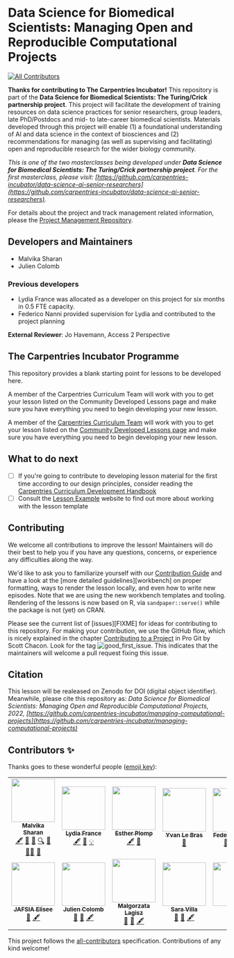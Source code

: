 # Data Science for Biomedical Scientists: Managing Open and Reproducible Computational Projects

<!-- ALL-CONTRIBUTORS-BADGE:START - Do not remove or modify this section -->

[![All Contributors](https://img.shields.io/badge/all_contributors-12-orange.svg?style=flat-square)](#contributors-)

<!-- ALL-CONTRIBUTORS-BADGE:END -->

**Thanks for contributing to The Carpentries Incubator!**
This repository is part of the **Data Science for Biomedical Scientists: The Turing/Crick partnership project**.
This project will facilitate the development of training resources on data science practices for senior researchers, group leaders, late PhD/Postdocs and mid- to late-career biomedical scientists.
Materials developed through this project will enable (1) a foundational understanding of AI and data science in the context of biosciences and (2) recommendations for managing (as well as supervising and facilitating) open and reproducible research for the wider biology community.

*This is one of the two masterclasses being developed under **Data Science for Biomedical Scientists: The Turing/Crick partnership project**. For the first masterclass, please visit: [https://github.com/carpentries-incubator/data-science-ai-senior-researchers](https://github.com/carpentries-incubator/data-science-ai-senior-researchers).*

For details about the project and track management related information, please the [Project Management Repository](https://github.com/alan-turing-institute/data-training-for-bioscience/).

## Developers and Maintainers

- Malvika Sharan
- Julien Colomb

### Previous developers

- Lydia France was allocated as a developer on this project for six months in 0.5 FTE capacity.
- Federico Nanni provided supervision for Lydia and contributed to the project planning

**External Reviewer**: Jo Havemann, Access 2 Perspective

## The Carpentries Incubator Programme

This repository provides a blank starting point for lessons to be developed here.

A member of the Carpentries Curriculum Team will work with you to get your lesson listed on the Community Developed Lessons page and make sure you have everything you need to begin developing your new lesson.

A member of the [Carpentries Curriculum Team](https://carpentries.org/team/)
will work with you to get your lesson listed on the
[Community Developed Lessons page][community-lessons]
and make sure you have everything you need to begin developing your new lesson.

## What to do next

- [ ] If you're going to contribute to developing lesson material for the first time
according to our design principles,
consider reading the [Carpentries Curriculum Development Handbook][cdh]
- [ ] Consult the [Lesson Example][lesson-example] website to find out more about
working with the lesson template

## Contributing

We welcome all contributions to improve the lesson! Maintainers will do their best to help you if you have any
questions, concerns, or experience any difficulties along the way.

We'd like to ask you to familiarize yourself with our [Contribution Guide](CONTRIBUTING.md) and have a look at
the [more detailed guidelines][workbench] on proper formatting, ways to render the lesson locally, and even
how to write new episodes. Note that we are using the new workbench templates and tooling. Rendering of the lessons is now based on R, via `sandpaper::serve()` while the package is not (yet) on CRAN.

Please see the current list of [issues][FIXME] for ideas for contributing to this
repository. For making your contribution, we use the GitHub flow, which is
nicely explained in the chapter [Contributing to a Project](http://git-scm.com/book/en/v2/GitHub-Contributing-to-a-Project) in Pro Git
by Scott Chacon.
Look for the tag ![good\_first\_issue](https://img.shields.io/badge/-good%20first%20issue-gold.svg). This indicates that the maintainers will welcome a pull request fixing this issue.

## Citation

This lesson will be realeased on Zenodo for DOI (digital object identifier). Meanwhile, please cite this repository as:
*Data Science for Biomedical Scientists: Managing Open and Reproducible Computational Projects, 2022, [https://github.com/carpentries-incubator/managing-computational-projects](https://github.com/carpentries-incubator/managing-computational-projects)*

## Contributors ✨

Thanks goes to these wonderful people ([emoji key](https://allcontributors.org/docs/en/emoji-key)):

<!-- ALL-CONTRIBUTORS-LIST:START - Do not remove or modify this section -->

<!-- prettier-ignore-start -->

<!-- markdownlint-disable -->

<table>
  <tr>
    <td align="center"><a href="http://malvikasharan.github.io/"><img src="https://avatars.githubusercontent.com/u/5370471?v=4?s=100" width="100px;" alt=""/><br /><sub><b>Malvika Sharan</b></sub></a><br /><a href="#content-malvikasharan" title="Content">🖋</a> <a href="https://github.com/carpentries-incubator/managing-computational-projects/pulls?q=is%3Apr+reviewed-by%3Amalvikasharan" title="Reviewed Pull Requests">👀</a> <a href="https://github.com/carpentries-incubator/managing-computational-projects/commits?author=malvikasharan" title="Documentation">📖</a> <a href="#fundingFinding-malvikasharan" title="Funding Finding">🔍</a> <a href="#ideas-malvikasharan" title="Ideas, Planning, & Feedback">🤔</a> <a href="#mentoring-malvikasharan" title="Mentoring">🧑‍🏫</a> <a href="#projectManagement-malvikasharan" title="Project Management">📆</a></td>
    <td align="center"><a href="https://github.com/LydiaFrance"><img src="https://avatars.githubusercontent.com/u/85945427?v=4?s=100" width="100px;" alt=""/><br /><sub><b>Lydia France</b></sub></a><br /><a href="#content-LydiaFrance" title="Content">🖋</a> <a href="#ideas-LydiaFrance" title="Ideas, Planning, & Feedback">🤔</a> <a href="#example-LydiaFrance" title="Examples">💡</a></td>
    <td align="center"><a href="https://github.com/EstherPlomp"><img src="https://avatars.githubusercontent.com/u/46314469?v=4?s=100" width="100px;" alt=""/><br /><sub><b>Esther Plomp</b></sub></a><br /><a href="#content-EstherPlomp" title="Content">🖋</a> <a href="https://github.com/carpentries-incubator/managing-computational-projects/pulls?q=is%3Apr+reviewed-by%3AEstherPlomp" title="Reviewed Pull Requests">👀</a></td>
    <td align="center"><a href="http://concarneau.mnhn.fr/"><img src="https://avatars.githubusercontent.com/u/7910679?v=4?s=100" width="100px;" alt=""/><br /><sub><b>Yvan Le Bras</b></sub></a><br /><a href="https://github.com/carpentries-incubator/managing-computational-projects/issues?q=author%3Ayvanlebras" title="Bug reports">🐛</a></td>
    <td align="center"><a href="https://github.com/fedenanni"><img src="https://avatars.githubusercontent.com/u/8415204?v=4?s=100" width="100px;" alt=""/><br /><sub><b>Federico Nanni</b></sub></a><br /><a href="#mentoring-fedenanni" title="Mentoring">🧑‍🏫</a> <a href="#projectManagement-fedenanni" title="Project Management">📆</a> <a href="#ideas-fedenanni" title="Ideas, Planning, & Feedback">🤔</a></td>
    <td align="center"><a href="https://tbyhdgs.info"><img src="https://avatars.githubusercontent.com/u/9694524?v=4?s=100" width="100px;" alt=""/><br /><sub><b>Toby Hodges</b></sub></a><br /><a href="#infra-tobyhodges" title="Infrastructure (Hosting, Build-Tools, etc)">🚇</a> <a href="#question-tobyhodges" title="Answering Questions">💬</a></td>
    <td align="center"><a href="http://lisanna.github.io"><img src="https://avatars.githubusercontent.com/u/8490781?v=4?s=100" width="100px;" alt=""/><br /><sub><b>Lisanna Paladin</b></sub></a><br /><a href="#ideas-Lisanna" title="Ideas, Planning, & Feedback">🤔</a> <a href="#example-Lisanna" title="Examples">💡</a></td>
  </tr>
  <tr>
    <td align="center"><a href="http://www.mboalab.africa"><img src="https://avatars.githubusercontent.com/u/70091210?v=4?s=100" width="100px;" alt=""/><br /><sub><b>JAFSIA Elisee</b></sub></a><br /><a href="#ideas-jafsia" title="Ideas, Planning, & Feedback">🤔</a> <a href="#content-jafsia" title="Content">🖋</a></td>
    <td align="center"><a href="https://orcid.org/0000-0002-3127-5520"><img src="https://avatars.githubusercontent.com/u/1876667?v=4?s=100" width="100px;" alt=""/><br /><sub><b>Julien Colomb</b></sub></a><br /><a href="#ideas-jcolomb" title="Ideas, Planning, & Feedback">🤔</a> <a href="https://github.com/carpentries-incubator/managing-computational-projects/pulls?q=is%3Apr+reviewed-by%3Ajcolomb" title="Reviewed Pull Requests">👀</a> <a href="#content-jcolomb" title="Content">🖋</a></td>
    <td align="center"><a href="https://github.com/mlagisz"><img src="https://avatars.githubusercontent.com/u/13009327?v=4?s=100" width="100px;" alt=""/><br /><sub><b>Malgorzata Lagisz</b></sub></a><br /><a href="#ideas-mlagisz" title="Ideas, Planning, & Feedback">🤔</a> <a href="https://github.com/carpentries-incubator/managing-computational-projects/pulls?q=is%3Apr+reviewed-by%3Amlagisz" title="Reviewed Pull Requests">👀</a> <a href="#content-mlagisz" title="Content">🖋</a></td>
    <td align="center"><a href="https://github.com/SaraVilla"><img src="https://avatars.githubusercontent.com/u/43204602?v=4?s=100" width="100px;" alt=""/><br /><sub><b>Sara Villa</b></sub></a><br /><a href="#ideas-SaraVilla" title="Ideas, Planning, & Feedback">🤔</a> <a href="https://github.com/carpentries-incubator/managing-computational-projects/pulls?q=is%3Apr+reviewed-by%3ASaraVilla" title="Reviewed Pull Requests">👀</a> <a href="#content-SaraVilla" title="Content">🖋</a></td>
    <td align="center"><a href="http://@yalahowy"><img src="https://avatars.githubusercontent.com/u/23166543?v=4?s=100" width="100px;" alt=""/><br /><sub><b>Sara</b></sub></a><br /><a href="#ideas-selgebali" title="Ideas, Planning, & Feedback">🤔</a> <a href="#content-selgebali" title="Content">🖋</a></td>
  </tr>
</table>

<!-- markdownlint-restore -->

<!-- prettier-ignore-end -->

<!-- ALL-CONTRIBUTORS-LIST:END -->

This project follows the [all-contributors](https://github.com/all-contributors/all-contributors) specification. Contributions of any kind welcome!

[community-lessons]: https://carpentries.org/community-lessons
[cdh]: https://cdh.carpentries.org
[lesson-example]: https://carpentries.github.io/lesson-example



